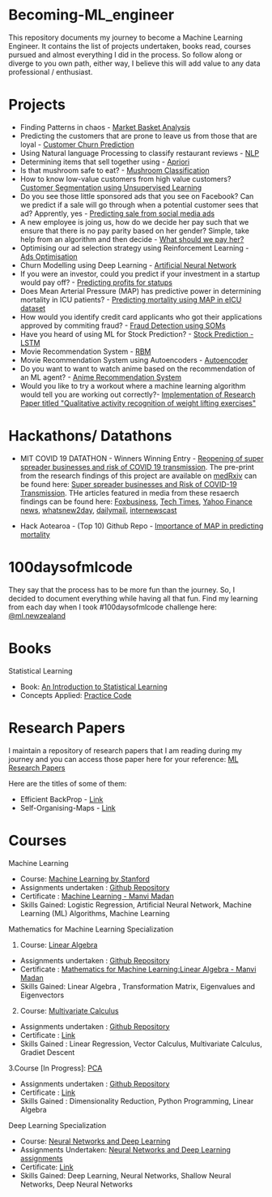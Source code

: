# Becoming-ML_engineer
This repository documents my journey to become a Machine Learning Engineer. It contains the list of projects undertaken, books read, courses pursued and almost everything I did in the process. So follow along or diverge to you own path, either way, I believe this will add value to any data professional / enthusiast.

# Projects 
* Finding Patterns in chaos - [Market Basket Analysis](https://github.com/manvimadan12/Market-Basket-Analysis) 
* Predicting the customers that are prone to leave us from those that are loyal - [Customer Churn Prediction](https://github.com/manvimadan12/Customer-Churn-Prediction)
* Using Natural language Processing to classify restaurant reviews - [NLP](https://github.com/manvimadan12/NLP) 
* Determining items that sell together using - [Apriori](https://github.com/manvimadan12/Apriori-)
* Is that mushroom safe to eat? - [Mushroom Classification](https://github.com/manvimadan12/Mushroom-Classification)
* How to know low-value customers from high value customers? [Customer Segmentation using Unsupervised Learning](https://github.com/manvimadan12/Mall-Customer-Segmentation)
* Do you see those little sponsored ads that you see on Facebook? Can we predict if a sale will go through when a potential customer sees that ad? Apprently, yes - [Predicting sale from social media ads](https://github.com/manvimadan12/Predicting-sale-from-social-media-ads-) 
* A new employee is joing us, how do we decide her pay such that we ensure that there is no pay parity based on her gender? Simple, take help from an algorithm and then decide - [What should we pay her?](https://github.com/manvimadan12/What-should-we-pay-her-)
* Optimising our ad selection strategy using Reinforcement Learning - [Ads Optimisation](https://github.com/manvimadan12/Ads-Optimisation)
* Churn Modelling using Deep Learning - [Artificial Neural Network](https://github.com/manvimadan12/ANN)  
* If you were an investor, could you predict if your investment in a startup would pay off? - [Predicting profits for statups](https://github.com/manvimadan12/Predicting_Profits_for_startups)
* Does Mean Arterial Pressure (MAP) has predictive power in determining mortality in ICU patients? - [Predicting mortality using MAP in eICU dataset](https://github.com/manvimadan12/Predicting_Mortality_using_BP_in_eICU_dataset)
* How would you identify credit card applicants who got their applications approved by commiting fraud? - [Fraud Detection using SOMs](https://github.com/manvimadan12/Fraud-detection)
* Have you heard of using ML for Stock Prediction? - [Stock Prediction - LSTM](https://github.com/manvimadan12/Stock-Price-Prediction)
* Movie Recommendation System - [RBM](https://github.com/manvimadan12/RBM)
* Movie Recommendation System using Autoencoders - [Autoencoder](https://github.com/manvimadan12/Autoencoder)
* Do you want to want to watch anime based on the recommendation of an ML agent? - [Anime Recommendation System](https://github.com/manvimadan12/Anime-Recommendation-System)
* Would you like to try a workout where a machine learning algorithm would tell you are working out correctly?- [Implementation of Research Paper titled "Qualitative activity recognition of weight lifting exercises"](https://github.com/manvimadan12/workout-training-using-ml)

# Hackathons/ Datathons
* MIT COVID 19 DATATHON - Winners 
Winning Entry - [Reopening of super spreader businesses and risk of COVID 19 transmission](https://github.com/garbamoussa/Reopening-of-super-spreader-businesses-and-risk-of-COVID-19-transmission-).
The pre-print from the research findings of this project are available on [medRxiv](https://www.medrxiv.org/) can be found here: [Super spreader businesses and Risk of COVID-19 Transmission](https://www.medrxiv.org/content/10.1101/2020.05.24.20112110v3).
THe articles featured in media from these resaerch findings can be found here: [Foxbusiness](https://www.foxbusiness.com/lifestyle/restaurants-fast-food-and-hotels-could-be-coronavirus-super-spreader-study), [Tech Times](https://www.techtimes.com/articles/249910/20200527/study-claim-dine-in-restaurants-super-spreaders-of-coronavirus.htm), [Yahoo Finance news](https://finance.yahoo.com/news/coronavirus-super-spreaders-named-restaurants-193631472.html), [whatsnew2day](https://whatsnew2day.com/sit-down-restaurants-fast-food-chains-and-hotels-have-been-accused-of-being-super-spreader-companies/), [dailymail](https://www.dailymail.co.uk/news/article-8356927/Sit-restaurants-fast-food-chains-hotels-blamed-super-spreader-businesses.html), [internewscast](https://internewscast.com/sit-down-restaurants-fast-food-chains-and-hotels-blamed-for-being-super-spreader-businesses/)

* Hack Aotearoa - (Top 10)
Github Repo - [Importance of MAP in predicting mortality](https://github.com/manvimadan12/Importance-of-MAP-in-predicting-mortality-)

# 100daysofmlcode
They say that the process has to be more fun than the journey. So, I decided to document everything while having all that fun. Find my learning from each day when I took #100daysofmlcode challenge here: [@ml.newzealand](https://www.instagram.com/ml.newzealand/)

# Books
Statistical Learning 
* Book: [An Introduction to Statistical Learning](http://faculty.marshall.usc.edu/gareth-james/ISL/ISLR%20Seventh%20Printing.pdf)
* Concepts Applied: [Practice Code](https://github.com/manvimadan12/Statistical-Learning)


# Research Papers
I maintain a repository of research papers that I am reading during my journey and you can access those paper here for your reference: [ML Research Papers](https://github.com/manvimadan12/ML-Research-Papers-)

Here are the titles of some of them:
* Efficient BackProp - [Link](https://github.com/manvimadan12/ML-Research-Papers-/tree/master/Deep%20Learning)
* Self-Organising-Maps - [Link](https://github.com/manvimadan12/ML-Research-Papers-/blob/master/Deep%20Learning/SOM/1990-Kohonen-PIEEE.pdf)

# Courses 
Machine Learning 
* Course: [Machine Learning by Stanford](https://www.coursera.org/learn/machine-learning)
* Assignments undertaken : [Github Repository](https://github.com/manvimadan12/Machine_Learning-Stanford-)
* Certificate : [Machine Learning - Manvi Madan](https://www.coursera.org/account/accomplishments/records/D3BM9EL7TGT5)
* Skills Gained: Logistic Regression, Artificial Neural Network, Machine Learning (ML) Algorithms, Machine Learning

Mathematics for Machine Learning Specialization
1. Course: [Linear Algebra](https://www.coursera.org/learn/linear-algebra-machine-learning)
* Assignments undertaken : [Github Repository](https://github.com/manvimadan12/Mathematics-for-Machine-Learning-)
* Certificate : [Mathematics for Machine Learning:Linear Algebra - Manvi Madan](https://www.coursera.org/account/accomplishments/records/XXSATB4VXR4D)
* Skills Gained: Linear Algebra , Transformation Matrix,  Eigenvalues and Eigenvectors


2. Course: [Multivariate Calculus](https://www.coursera.org/learn/multivariate-calculus-machine-learning) 
* Assignments undertaken : [Github Repository](https://github.com/manvimadan12/Mathematics-for-Machine-Learning-)
* Certificate : [Link](https://www.coursera.org/account/accomplishments/records/RRUN7CHZAR95)
* Skills Gained : Linear Regression, Vector Calculus, Multivariate Calculus, Gradiet Descent


3.Course [In Progress]: [PCA](https://www.coursera.org/learn/pca-machine-learning)
* Assignments undertaken : [Github Repository](https://github.com/manvimadan12/Mathematics-for-Machine-Learning-)
* Certificate : [Link](https://www.coursera.org/account/accomplishments/records/S2F5JMDBZY2Q)
* Skills Gained : Dimensionality Reduction, Python Programming, Linear Algebra

Deep Learning Specialization
* Course: [Neural Networks and Deep Learning]()
* Assignments Undertaken: [Neural Networks and Deep Learning assignments](https://github.com/manvimadan12/Deep_Learning_Specialization)
* Certificate: [Link](https://www.coursera.org/account/accomplishments/records/NVFDF2CLGEDV)
* Skills Gained: Deep Learning, Neural Networks, Shallow Neural Networks, Deep Neural Networks
